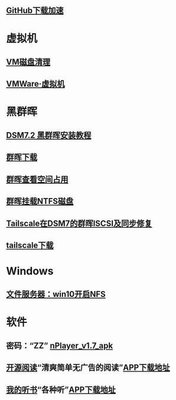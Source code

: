 ## [GitHub下载加速](https://gh.api.99988866.xyz/)

# 虚拟机
## [VM磁盘清理](其他/VM磁盘清理.md)
## [VMWare·虚拟机](其他/vmware.com.md)

# 黑群晖
## [DSM7.2 黑群晖安装教程](其他/黑群晖安装教程.md)
## [群晖下载](https://archive.synology.com/download)
## [群晖查看空间占用](其他/群晖查看空间占用.md)
## [群晖挂载NTFS磁盘](其他/群晖挂载NTFS磁盘.md)
## [Tailscale在DSM7的群晖ISCSI及同步修复](其他/ISCSI修复.md)
## [tailscale下载](https://pkgs.tailscale.com/stable/#spks)

# Windows
## [文件服务器：win10开启NFS](其他/win10开启NFS.md)

# 软件
## 密码：“ZZ”   [nPlayer_v1.7_apk](https://samoa.lanzouy.com/b01rgbcib/)
## [开源阅读](https://gedoor.github.io/)“清爽简单无广告的阅读”[APP下载地址](https://github.com/gedoor/legado/releases/tag/3.25)
## [我的听书](其他/听书源.md)“各种听”[APP下载地址](https://i-190.wwentua.com:446/03262300228610861bb/2025/03/19/31b349db1983bca1ef852369af20a6eb.apk?st=TWg_rPW08UKyqTSy1ec3Og&e=1743005434&b=UnQKY1Q6AGJUcgM9Ci8BWgckWzUAL1RnUy4IMwcuBWZWdFky&fi=228610861&pid=42-225-8-90&up=2&mp=0&co=0)
